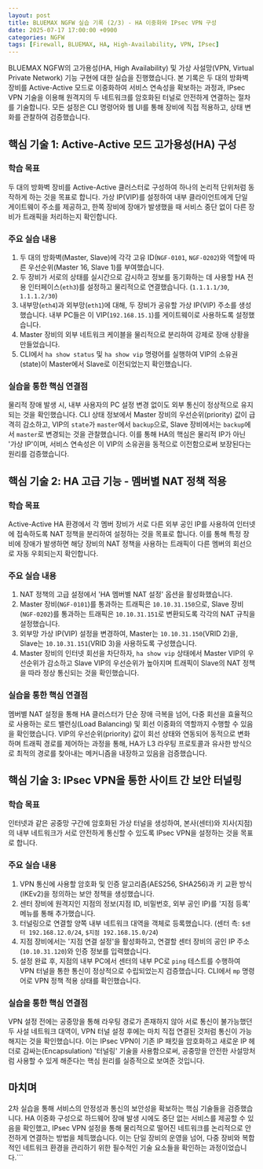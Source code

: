 ```yaml
---
layout: post
title: BLUEMAX NGFW 실습 기록 (2/3) - HA 이중화와 IPsec VPN 구성
date: 2025-07-17 17:00:00 +0900
categories: NGFW
tags: [Firewall, BLUEMAX, HA, High-Availability, VPN, IPsec]
---
```


BLUEMAX NGFW의 고가용성(HA, High Availability) 및 가상 사설망(VPN, Virtual Private Network) 기능 구현에 대한 실습을 진행했습니다. 본 기록은 두 대의 방화벽 장비를 Active-Active 모드로 이중화하여 서비스 연속성을 확보하는 과정과, IPsec VPN 기술을 이용해 원격지의 두 네트워크를 암호화된 터널로 안전하게 연결하는 절차를 기술합니다. 모든 설정은 CLI 명령어와 웹 UI를 통해 장비에 직접 적용하고, 상태 변화를 관찰하여 검증했습니다.

## 핵심 기술 1: Active-Active 모드 고가용성(HA) 구성

### 학습 목표
두 대의 방화벽 장비를 Active-Active 클러스터로 구성하여 하나의 논리적 단위처럼 동작하게 하는 것을 목표로 합니다. 가상 IP(VIP)를 설정하여 내부 클라이언트에게 단일 게이트웨이 주소를 제공하고, 한쪽 장비에 장애가 발생했을 때 서비스 중단 없이 다른 장비가 트래픽을 처리하는지 확인합니다.

### 주요 실습 내용
1.  두 대의 방화벽(Master, Slave)에 각각 고유 ID(`NGF-0101`, `NGF-0202`)와 역할에 따른 우선순위(Master 16, Slave 1)를 부여했습니다.
2.  두 장비가 서로의 상태를 실시간으로 감시하고 정보를 동기화하는 데 사용할 HA 전용 인터페이스(`eth3`)를 설정하고 물리적으로 연결했습니다. (`1.1.1.1/30`, `1.1.1.2/30`)
3.  내부망(`eth4`)과 외부망(`eth1`)에 대해, 두 장비가 공유할 가상 IP(VIP) 주소를 생성했습니다. 내부 PC들은 이 VIP(`192.168.15.1`)를 게이트웨이로 사용하도록 설정했습니다.
4.  Master 장비의 외부 네트워크 케이블을 물리적으로 분리하여 강제로 장애 상황을 만들었습니다.
5.  CLI에서 `ha show status` 및 `ha show vip` 명령어를 실행하여 VIP의 소유권(state)이 Master에서 Slave로 이전되었는지 확인했습니다.

### 실습을 통한 핵심 연결점
물리적 장애 발생 시, 내부 사용자의 PC 설정 변경 없이도 외부 통신이 정상적으로 유지되는 것을 확인했습니다. CLI 상태 정보에서 Master 장비의 우선순위(priority) 값이 급격히 감소하고, VIP의 `state`가 `master`에서 `backup`으로, Slave 장비에서는 `backup`에서 `master`로 변경되는 것을 관찰했습니다. 이를 통해 HA의 핵심은 물리적 IP가 아닌 '가상 IP'이며, 서비스 연속성은 이 VIP의 소유권을 동적으로 이전함으로써 보장된다는 원리를 검증했습니다.

## 핵심 기술 2: HA 고급 기능 - 멤버별 NAT 정책 적용

### 학습 목표
Active-Active HA 환경에서 각 멤버 장비가 서로 다른 외부 공인 IP를 사용하여 인터넷에 접속하도록 NAT 정책을 분리하여 설정하는 것을 목표로 합니다. 이를 통해 특정 장비에 장애가 발생하면 해당 장비의 NAT 정책을 사용하는 트래픽이 다른 멤버의 회선으로 자동 우회되는지 확인합니다.

### 주요 실습 내용
1.  NAT 정책의 고급 설정에서 'HA 멤버별 NAT 설정' 옵션을 활성화했습니다.
2.  Master 장비(`NGF-0101`)를 통과하는 트래픽은 `10.10.31.150`으로, Slave 장비(`NGF-0202`)를 통과하는 트래픽은 `10.10.31.151`로 변환되도록 각각의 NAT 규칙을 설정했습니다.
3.  외부망 가상 IP(VIP) 설정을 변경하여, Master는 `10.10.31.150`(VRID 2)을, Slave는 `10.10.31.151`(VRID 3)을 사용하도록 구성했습니다.
4.  Master 장비의 인터넷 회선을 차단하자, `ha show vip` 상태에서 Master VIP의 우선순위가 감소하고 Slave VIP의 우선순위가 높아지며 트래픽이 Slave의 NAT 정책을 따라 정상 통신되는 것을 확인했습니다.

### 실습을 통한 핵심 연결점
멤버별 NAT 설정을 통해 HA 클러스터가 단순 장애 극복을 넘어, 다중 회선을 효율적으로 사용하는 로드 밸런싱(Load Balancing) 및 회선 이중화의 역할까지 수행할 수 있음을 확인했습니다. VIP의 우선순위(priority) 값이 회선 상태와 연동되어 동적으로 변화하며 트래픽 경로를 제어하는 과정을 통해, HA가 L3 라우팅 프로토콜과 유사한 방식으로 최적의 경로를 찾아내는 메커니즘을 내장하고 있음을 검증했습니다.

## 핵심 기술 3: IPsec VPN을 통한 사이트 간 보안 터널링

### 학습 목표
인터넷과 같은 공중망 구간에 암호화된 가상 터널을 생성하여, 본사(센터)와 지사(지점)의 내부 네트워크가 서로 안전하게 통신할 수 있도록 IPsec VPN을 설정하는 것을 목표로 합니다.

### 주요 실습 내용
1.  VPN 통신에 사용할 암호화 및 인증 알고리즘(AES256, SHA256)과 키 교환 방식(IKEv2)을 정의하는 보안 정책을 생성했습니다.
2.  센터 장비에 원격지인 지점의 정보(지점 ID, 비밀번호, 외부 공인 IP)를 '지점 등록' 메뉴를 통해 추가했습니다.
3.  터널링으로 연결할 양쪽 내부 네트워크 대역을 객체로 등록했습니다. (센터 측: `$센터 192.168.12.0/24`, `$지점 192.168.15.0/24`)
4.  지점 장비에서는 '지점 연결 설정'을 활성화하고, 연결할 센터 장비의 공인 IP 주소(`10.10.31.120`)와 인증 정보를 입력했습니다.
5.  설정 완료 후, 지점의 내부 PC에서 센터의 내부 PC로 `ping` 테스트를 수행하여 VPN 터널을 통한 통신이 정상적으로 수립되었는지 검증했습니다. CLI에서 `mp` 명령어로 VPN 정책 적용 상태를 확인했습니다.

### 실습을 통한 핵심 연결점
VPN 설정 전에는 공중망을 통해 라우팅 경로가 존재하지 않아 서로 통신이 불가능했던 두 사설 네트워크 대역이, VPN 터널 설정 후에는 마치 직접 연결된 것처럼 통신이 가능해지는 것을 확인했습니다. 이는 IPsec VPN이 기존 IP 패킷을 암호화하고 새로운 IP 헤더로 감싸는(Encapsulation) '터널링' 기술을 사용함으로써, 공중망을 안전한 사설망처럼 사용할 수 있게 해준다는 핵심 원리를 실증적으로 보여준 것입니다.

## 마치며
2차 실습을 통해 서비스의 안정성과 통신의 보안성을 확보하는 핵심 기술들을 검증했습니다. HA 이중화 구성으로 하드웨어 장애 발생 시에도 중단 없는 서비스를 제공할 수 있음을 확인했고, IPsec VPN 설정을 통해 물리적으로 떨어진 네트워크를 논리적으로 안전하게 연결하는 방법을 체득했습니다. 이는 단일 장비의 운영을 넘어, 다중 장비와 복합적인 네트워크 환경을 관리하기 위한 필수적인 기술 요소들을 확인하는 과정이었습니다.```

